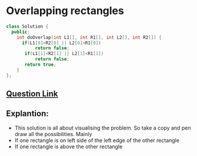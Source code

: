 # Overlapping rectangles

```cpp
class Solution {
  public:
    int doOverlap(int L1[], int R1[], int L2[], int R2[]) {
      if(L1[0]>R2[0] || L2[0]>R1[0])
           return false;
       if(L1[1]<R2[1] || L2[1]<R1[1])
           return false;
       return true;
    }
};
```

## [Question Link](https://practice.geeksforgeeks.org/problems/overlapping-rectangles1924/1/#)

## Explantion:

- This solution is all about visualising the problem. So take a copy and pen draw all the possibilities. Mainly
- If one rectangle is on left side of the left edge of the other rectangle
- If one rectangle is above the other rectangle
